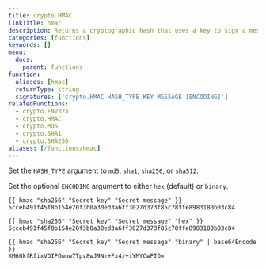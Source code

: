 ```yaml
---
title: crypto.HMAC
linkTitle: hmac
description: Returns a cryptographic hash that uses a key to sign a message.
categories: [functions]
keywords: []
menu:
  docs:
    parent: functions
function:
  aliases: [hmac]
  returnType: string
  signatures: ['crypto.HMAC HASH_TYPE KEY MESSAGE [ENCODING]']
relatedFunctions:
  - crypto.FNV32a
  - crypto.HMAC
  - crypto.MD5
  - crypto.SHA1
  - crypto.SHA256
aliases: [/functions/hmac]
---
```


Set the `HASH_TYPE` argument to `md5`, `sha1`, `sha256`, or `sha512`.

Set the optional `ENCODING` argument to either `hex` (default) or `binary`.

```go-html-template
{{ hmac "sha256" "Secret key" "Secret message" }}
5cceb491f45f8b154e20f3b0a30ed3a6ff3027d373f85c78ffe8983180b03c84

{{ hmac "sha256" "Secret key" "Secret message" "hex" }}
5cceb491f45f8b154e20f3b0a30ed3a6ff3027d373f85c78ffe8983180b03c84

{{ hmac "sha256" "Secret key" "Secret message" "binary" | base64Encode }}
XM60kfRfixVOIPOwow7Tpv8wJ9Nz+Fx4/+iYMYCwPIQ=
```
